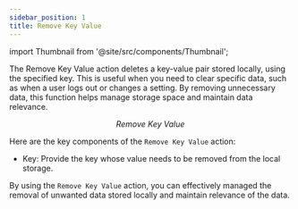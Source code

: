 ```yaml
---
sidebar_position: 1
title: Remove Key Value
---
```

import Thumbnail from '@site/src/components/Thumbnail';

The Remove Key Value action deletes a key-value pair stored locally, using the specified key. This is useful when you need to clear specific data, such as when a user logs out or changes a setting. By removing unnecessary data, this function helps manage storage space and maintain data relevance.

<figure>
<Thumbnail src="/img/reference/actionflow-blocks/remove-key-val/removekeyval-1.png" alt="Remove Key Value 1" />
<figcaption align='center'><i>Remove Key Value</i></figcaption>
</figure>

Here are the key components of the `Remove Key Value` action:

<figure>
<Thumbnail src="/img/reference/actionflow-blocks/remove-key-val/removekeyval-2.png" alt="Remove Key Value 2" />
</figure>

- Key: Provide the key whose value needs to be removed from the local storage.

By using the `Remove Key Value` action, you can effectively managed the removal of unwanted data stored locally and maintain relevance of the data.